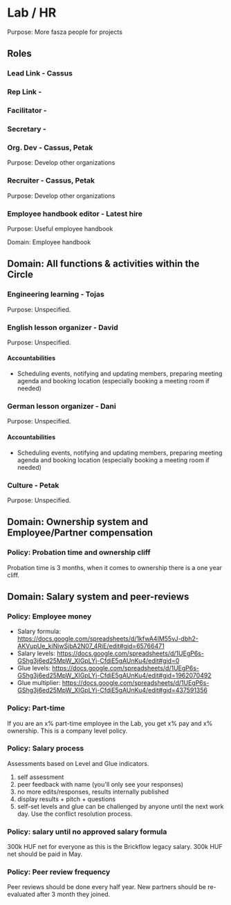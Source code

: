 # Lab / HR
Purpose: More fasza people for projects

## Roles

### Lead Link - Cassus
### Rep Link -
### Facilitator -
### Secretary -

### Org. Dev - Cassus, Petak
Purpose: Develop other organizations

### Recruiter - Cassus, Petak
Purpose: Develop other organizations

### Employee handbook editor - Latest hire
Purpose: Useful employee handbook

Domain: Employee handbook

## Domain: All functions & activities within the Circle

### Engineering learning - Tojas
Purpose: Unspecified.

### English lesson organizer - David
Purpose: Unspecified.

#### Accountabilities
- Scheduling events, notifying and updating members, preparing meeting agenda and booking location (especially booking a meeting room if needed)

### German lesson organizer - Dani
Purpose: Unspecified.

#### Accountabilities
- Scheduling events, notifying and updating members, preparing meeting agenda and booking location (especially booking a meeting room if needed)

### Culture - Petak
Purpose: Unspecified.

## Domain: Ownership system and Employee/Partner compensation

### Policy: Probation time and ownership cliff
Probation time is 3 months, when it comes to ownership there is a one year cliff.

## Domain: Salary system and peer-reviews

### Policy: Employee money
 - Salary formula: https://docs.google.com/spreadsheets/d/1kfwA4IM55vJ-dbh2-AKVupUe_kiNiwSjbA2N07_4RiE/edit#gid=65766471
 - Salary levels: https://docs.google.com/spreadsheets/d/1UEgP6s-GShg3j6ed25MpW_XIGpLYj-CfdiE5gAUnKu4/edit#gid=0
 - Glue levels: https://docs.google.com/spreadsheets/d/1UEgP6s-GShg3j6ed25MpW_XIGpLYj-CfdiE5gAUnKu4/edit#gid=1962070492
 - Glue multiplier: https://docs.google.com/spreadsheets/d/1UEgP6s-GShg3j6ed25MpW_XIGpLYj-CfdiE5gAUnKu4/edit#gid=437591356

### Policy: Part-time
If you are an x% part-time employee in the Lab, you get x% pay and x% ownership.
This is a company level policy.

### Policy: Salary process
Assessments based on Level and Glue indicators.
 1. self assessment
 2. peer feedback with name (you'll only see your responses)
 3. no more edits/responses, results internally published
 4. display results + pitch + questions
 5. self-set levels and glue can be challenged by anyone until the next work day. Use the conflict resolution process.

### Policy: salary until no approved salary formula
300k HUF net for everyone as this is the Brickflow legacy salary. 300k HUF net should be paid in May.

### Policy: Peer review frequency
Peer reviews should be done every half year. New partners should be re-evaluated after 3 month they joined.
